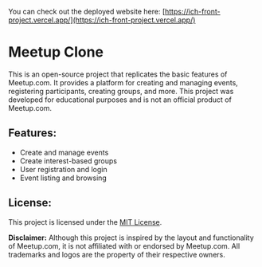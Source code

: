 You can check out the deployed website here: 
[https://ich-front-project.vercel.app/](https://ich-front-project.vercel.app/)


# Meetup Clone

This is an open-source project that replicates the basic features of Meetup.com. It provides a platform for creating and managing events, registering participants, creating groups, and more. This project was developed for educational purposes and is not an official product of Meetup.com.

## Features:
- Create and manage events
- Create interest-based groups
- User registration and login
- Event listing and browsing

## License:
This project is licensed under the [MIT License](LICENSE).

**Disclaimer:** Although this project is inspired by the layout and functionality of Meetup.com, it is not affiliated with or endorsed by Meetup.com. All trademarks and logos are the property of their respective owners.
